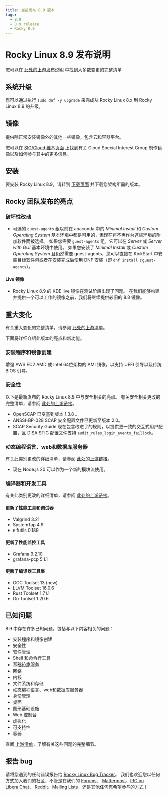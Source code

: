 ```yaml
---
title: 当前发布 8.9 版本
tags:
  - 8.9
  - 8.9 release
  - Rocky 8.9
---
```


# Rocky Linux 8.9 发布说明

您可以在 [此处的上游发布说明](https://access.redhat.com/documentation/en-us/red_hat_enterprise_linux/8/html/8.9_release_notes/index) 中找到大多数变更的完整清单

## 系统升级

您可以通过执行 `sudo dnf -y upgrade` 来完成从 Rocky Linux 8.x 到 Rocky Linux 8.9 的升级。

## 镜像

提供除正常安装镜像外的其他一些镜像，包含云和容器平台。

您可以在 [SIG/Cloud 维基页面](https://sig-cloud.rocky.page/) 上找到有关 Cloud Special Interest Group 制作镜像以及如何参与其中的更多信息。

## 安装

要安装 Rocky Linux 8.9，请转到 [下载页面](https://rockylinux.org/download/) 并下载您架构所需的版本。

## Rocky 团队发布的亮点

### 破坏性改动

- 可选的 `guest-agents` 组以前在 anaconda 中的 _Minimal Install_ 和 _Custom Operating System_ 基本环境中都是可用的，但现在将不再作为这些环境的附加软件而被选择。 如果您需要 `guest-agents` 组，它可以在 _Server_ 或 _Server with GUI_ 基本环境中使用。 如果您安装了 _Minimal Install_ 或 _Custom Operating System_ 且仍然需要 guest-agents，您可以直接在 KickStart 中安装目标软件包或者在安装完成后使用 DNF 安装（即 `dnf install @guest-agents`）。

#### Live 镜像

- Rocky Linux 8.9 的 KDE live 镜像在测试阶段出现了问题。 在我们能够构建并提供一个可以工作的镜像之前，我们将继续提供较旧的 8.8 镜像。

## 重大变化

有关重大变化的完整清单，请参阅 [此处的上游清单](https://access.redhat.com/documentation/en-us/red_hat_enterprise_linux/8/html/8.9_release_notes/overview#overview-major-changes)。

下面将详细介绍此版本的亮点和新功能。

### 安装程序和镜像创建

增强 AWS EC2 AMD 或 Intel 64位架构的 AMI 镜像，以支持 UEFI 引导以及传统 BIOS 引导。

### 安全性

以下是最新发布的 Rocky Linux 8.9 中与安全相关的亮点。 有关安全相关更改的完整清单，请参阅 [此处的上游链接](https://access.redhat.com/documentation/en-us/red_hat_enterprise_linux/8/html/8.9_release_notes/new-features#new-features-security)。

- OpenSCAP 已变基到版本 1.3.8 。
- ANSSI-BP-028 SCAP 安全配置文件已更新至版本 2.0。
- SCAP Security Guide 现在包含改进了的规则，以提供更一致的交互式用户配置，且 DISA STIG 配置文件支持 `audit_rules_login_events_faillock`。

### 动态编程语言、web和数据库服务器

有关此类别更改的详细清单，请参阅 [此处的上游链接](https://access.redhat.com/documentation/en-us/red_hat_enterprise_linux/8/html/8.9_release_notes/new-features#new-features-dynamic-programming-languages-web-and-database-servers)。

- 现在 Node.js 20 可以作为一个新的模块流使用。

### 编译器和开发工具

有关此类别更改的详细清单，请参阅 [此处的上游链接](https://access.redhat.com/documentation/en-us/red_hat_enterprise_linux/8/html/8.9_release_notes/new-features#new-features-compilers-and-development-tools)。

#### 更新了性能工具和调试器

- Valgrind 3.21
- SystemTap 4.9
- elfutils 0.189

#### 更新了性能监控工具

- Grafana 9.2.10
- grafana-pcp 5.1.1

#### 更新了编译器工具集

- GCC Toolset 13 (new)
- LLVM Toolset 16.0.6
- Rust Toolset 1.71.1
- Go Toolset 1.20.6

## 已知问题

8.9 中存在许多已知问题，包括与以下内容相关的问题：

- 安装程序和镜像创建
- 安全性
- 软件管理
- Shell 和命令行工具
- 基础设施服务
- 网络
- 内核
- 文件系统和存储
- 动态编程语言、web和数据库服务器
- 身份管理
- 桌面
- 图形基础设施
- Web 控制台
- 虚拟化
- 可支持性
- 容器

查阅 [上游清单](https://access.redhat.com/documentation/en-us/red_hat_enterprise_linux/8/html/8.9_release_notes/known-issues)，了解有关这些问题的完整细节。

## 报告 bug

请将您遇到的任何错误报告给 [Rocky Linux Bug Tracker](https://bugs.rockylinux.org/)。 我们也欢迎您以任何方式加入我们的社区，不管是在我们的 [Forums](https://forums.rockylinux.org)、 [Mattermost](https://chat.rockylinux.org)、[IRC on Libera.Chat](irc://irc.liberachat/rockylinux)、 [Reddit](https://reddit.com/r/rockylinux)、[Mailing Lists](https://lists.resf.org)，还是其他任何您希望参与的方式！
